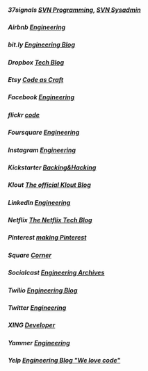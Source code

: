 ##### 37signals [SVN Programming](http://37signals.com/svn/programming), [SVN Sysadmin](http://37signals.com/svn/sysadmin)

##### Airbnb [Engineering](http://nerds.airbnb.com/)

##### bit.ly [Engineering Blog](http://word.bitly.com/)

##### Dropbox [Tech Blog](http://tech.dropbox.com/)

##### Etsy [Code as Craft](http://codeascraft.etsy.com/)

##### Facebook [Engineering](http://www.facebook.com/Engineering?sk=notes)

##### flickr [code](http://code.flickr.com/blog/)

##### Foursquare [Engineering](http://engineering.foursquare.com/)

##### Instagram [Engineering](http://instagram-engineering.tumblr.com/)

##### Kickstarter [Backing&Hacking](http://www.kickstarter.com/backing-and-hacking)

##### Klout [The official Klout Blog](http://corp.klout.com/blog/category/engineering/)

##### LinkedIn [Engineering](http://engineering.linkedin.com/blog)

##### Netflix [The Netflix Tech Blog](http://techblog.netflix.com/)

##### Pinterest [making Pinterest](http://engineering.pinterest.com/)

##### Square [Corner](http://corner.squareup.com/)

##### Socialcast [Engineering Archives](http://blog.socialcast.com/engineering/)

##### Twilio [Engineering Blog](http://www.twilio.com/engineering)

##### Twitter [Engineering](http://engineering.twitter.com/)

##### XING [Developer](http://devblog.xing.com/)

##### Yammer [Engineering](http://eng.yammer.com/blog/)

##### Yelp [Engineering Blog "We love code"](http://engineeringblog.yelp.com/)
